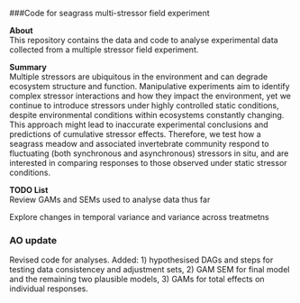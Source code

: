 ###Code for seagrass multi-stressor field experiment <br />

**About** <br />
This repository contains the data and code to analyse experimental data collected from a multiple stressor field experiment. <br />

**Summary** <br />
Multiple stressors are ubiquitous in the environment and can degrade ecosystem structure and function. Manipulative experiments aim to identify complex stressor interactions and how they impact the environment, yet we continue to introduce stressors under highly controlled static conditions, despite environmental conditions within ecosystems constantly changing. This approach might lead to inaccurate experimental conclusions and predictions of cumulative stressor effects. Therefore, we test how a seagrass meadow and associated invertebrate community respond to fluctuating (both synchronous and asynchronous) stressors in situ, and are interested in comparing responses to those observed under static stressor conditions.

**TODO List** <br />
Review GAMs and SEMs used to analyse data thus far <br />

Explore changes in temporal variance and variance across treatmetns <br />



### AO update
Revised code for analyses. Added: 1) hypothesised DAGs and steps for testing data consistencey and adjustment sets, 2) GAM SEM for final model and the remaining two plausible models, 3) GAMs for total effects on individual responses.
